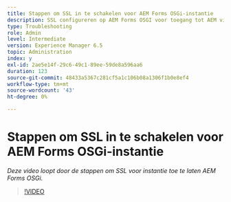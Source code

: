 ```yaml
---
title: Stappen om SSL in te schakelen voor AEM Forms OSGi-instantie
description: SSL configureren op AEM Forms OSGI voor toegang tot AEM via HTTPS
type: Troubleshooting
role: Admin
level: Intermediate
version: Experience Manager 6.5
topic: Administration
index: y
exl-id: 2ae5e14f-29c6-49c1-89ee-59de8a596aa6
duration: 123
source-git-commit: 48433a5367c281cf5a1c106b08a1306f1b0e8ef4
workflow-type: tm+mt
source-wordcount: '43'
ht-degree: 0%

---
```


# Stappen om SSL in te schakelen voor AEM Forms OSGi-instantie

*Deze video loopt door de stappen om SSL voor instantie toe te laten AEM Forms OSGi.*

>[!VIDEO](https://video.tv.adobe.com/v/335524?quality=12&learn=on)
